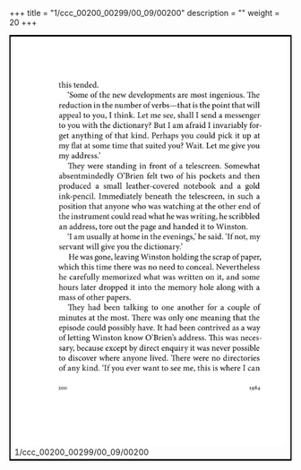 +++
title = "1/ccc_00200_00299/00_09/00200"
description = ""
weight = 20
+++

<table style="border:2px solid black;max-width:800px;max-height:800px;" 
><tr><td>
<img class="center-fit-jpg"
src="/jpg_/out_jpg_1984__200.jpg">
1/ccc_00200_00299/00_09/00200
</img></td></tr></table>
